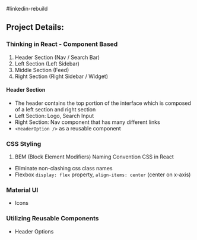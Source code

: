 #linkedin-rebuild

## Project Details:

### Thinking in React - Component Based
1. Header Section (Nav / Search Bar)
1. Left Section (Left Sidebar)
1. Middle Section (Feed)
1. Right Section (Right Sidebar / Widget)

#### Header Section
  * The header contains the top portion of the interface which is composed of a left section and right section
  * Left Section: Logo, Search Input
  * Right Section: Nav component that has many different links
  * `<HeaderOption />` as a reusable component
### CSS Styling
1. BEM (Block Element Modifiers) Naming Convention CSS in React
  * Eliminate non-clashing css class names
  * Flexbox `display: flex` property, `align-items: center` (center on x-axis)


### Material UI
  * Icons


### Utilizing Reusable Components
  * Header Options